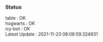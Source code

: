 ### Status


table : OK  
hogwarts : OK  
icy-bot : OK  
Latest Update : 2021-11-23 08:08:59.324831
